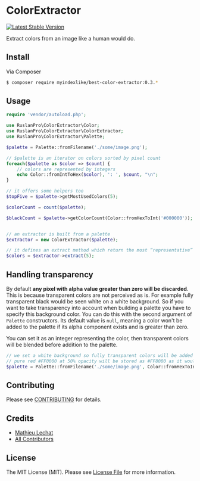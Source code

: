 ColorExtractor
==============

[![Latest Stable Version](https://poser.pugx.org/myindexlike/best-color-extractor/v/stable.png)](https://packagist.org/packages/league/color-extractor)

Extract colors from an image like a human would do.

## Install

Via Composer

``` bash
$ composer require myindexlike/best-color-extractor:0.3.*
```

## Usage

```php
require 'vendor/autoload.php';

use RuslanPro\ColorExtractor\Color;
use RuslanPro\ColorExtractor\ColorExtractor;
use RuslanPro\ColorExtractor\Palette;

$palette = Palette::fromFilename('./some/image.png');

// $palette is an iterator on colors sorted by pixel count
foreach($palette as $color => $count) {
    // colors are represented by integers
    echo Color::fromIntToHex($color), ': ', $count, "\n";
}

// it offers some helpers too
$topFive = $palette->getMostUsedColors(5);

$colorCount = count($palette);

$blackCount = $palette->getColorCount(Color::fromHexToInt('#000000'));


// an extractor is built from a palette
$extractor = new ColorExtractor($palette);

// it defines an extract method which return the most “representative” colors
$colors = $extractor->extract(5);

```

## Handling transparency

By default **any pixel with alpha value greater than zero will be discarded**. This is because transparent colors are not perceived
as is. For example fully transparent black would be seen white on a white background. So if you want to take transparency into account
when building a palette you have to specify this background color. You can do this with the second argument of `Palette` constructors.
Its default value is `null`, meaning a color won't be added to the palette if its alpha component exists and is greater than zero.

You can set it as an integer representing the color, then transparent colors will be blended before addition to the palette.

```php
// we set a white background so fully transparent colors will be added as white in the palette
// pure red #FF0000 at 50% opacity will be stored as #FF8080 as it would be perceived
$palette = Palette::fromFilename('./some/image.png', Color::fromHexToInt('#FFFFFF'));
```

## Contributing

Please see [CONTRIBUTING](https://github.com/myindexlike/best-color-extractor/blob/master/CONTRIBUTING.md) for details.


## Credits

- [Mathieu Lechat](https://github.com/MatTheCat)
- [All Contributors](https://github.com/myindexlike/best-color-extractor/contributors)


## License

The MIT License (MIT). Please see [License File](https://github.com/myindexlike/best-color-extractor/blob/master/LICENSE) for more information.
